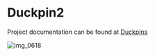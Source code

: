# Duckpin2

Project documentation can be found at [Duckpins](https://cliffeby.github.io/DuckpinV001/)


![img_0618](https://user-images.githubusercontent.com/1431998/39188481-ec7950fc-479d-11e8-82c8-5a614f0254e0.jpg)
